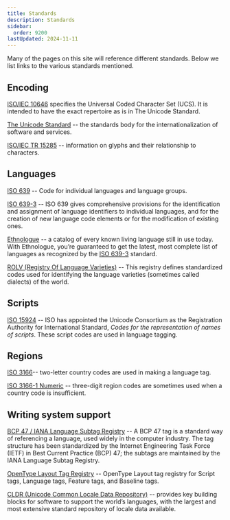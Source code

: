 ```yaml
---
title: Standards
description: Standards
sidebar:
  order: 9200
lastUpdated: 2024-11-11
---
```

Many of the pages on this site will reference different standards. Below we list links to the various standards mentioned.

## Encoding

[ISO/IEC 10646][iso-10646] specifies the Universal Coded Character Set (UCS). It is intended to have the exact repertoire as is in The Unicode Standard. 

[The Unicode Standard][unicode] -- the standards body for the internationalization of software and services. 

[ISO/IEC TR 15285][iso-15285] -- information on glyphs and their relationship to characters.

## Languages

[ISO 639][iso-639] -- Code for individual languages and language groups.

[ISO 639-3][iso-639-3] -- ISO 639 gives comprehensive provisions for the identification and assignment of language identifiers to individual languages, and for the creation of new language code elements or for the modification of existing ones.

[Ethnologue][ethnologue] -- a catalog of every known living language still in use today. With Ethnologue, you’re guaranteed to get the latest, most complete list of languages as recognized by the [ISO 639-3][iso-639-3] standard.

[ROLV (Registry Of Language Varieties)][rolv] -- This registry defines standardized codes used for identifying the language varieties (sometimes called dialects) of the world.

## Scripts

[ISO 15924][iso-15924] -- ISO has appointed the Unicode Consortium as the Registration Authority for International Standard, *Codes for the representation of names of scripts*. These script codes are used in language tagging.

## Regions

[ISO 3166][iso-3166]-- two-letter country codes are used in making a language tag.

[ISO 3166-1 Numeric][iso-3166-1] -- three-digit region codes are sometimes used when a country code is insufficient.

## Writing system support

[BCP 47 / IANA Language Subtag Registry][bcp47] -- A BCP 47 tag is a standard way of referencing a language, used widely in the computer industry. The tag structure has been standardized by the Internet Engineering Task Force (IETF) in Best Current Practice (BCP) 47; the subtags are maintained by the IANA Language Subtag Registry.

[OpenType Layout Tag Registry][oltr] -- OpenType Layout tag registry for Script tags, Language tags, Feature tags, and Baseline tags.

[CLDR (Unicode Common Locale Data Repository)][cldr] -- provides key building blocks for software to support the world’s languages, with the largest and most extensive standard repository of locale data available.

[bcp47]: https://www.iana.org/assignments/language-subtag-registry/language-subtag-registry
[cldr]: https://cldr.unicode.org/
[ethnologue]: https://www.ethnologue.com/
[iso-10646]: https://en.wikipedia.org/wiki/Universal_Coded_Character_Set
[iso-15285]: https://standards.iso.org/ittf/PubliclyAvailableStandards/index.html
[iso-15924]: https://unicode.org/iso15924/iso15924-codes.html
[iso-3166-1]: https://en.wikipedia.org/wiki/ISO_3166-1_numeric
[iso-3166]: https://en.wikipedia.org/wiki/List_of_ISO_3166_country_codes
[iso-639-3]: https://iso639-3.sil.org/
[iso-639]: http://www.infoterm.info/standardization/iso_639_1_2002.php
[oltr]: https://learn.microsoft.com/en-us/typography/opentype/spec/ttoreg
[rolv]: https://globalrecordings.net/en/rolv
[unicode]: https://www.unicode.org/main.html
